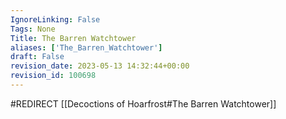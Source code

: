 ```yaml
---
IgnoreLinking: False
Tags: None
Title: The Barren Watchtower
aliases: ['The_Barren_Watchtower']
draft: False
revision_date: 2023-05-13 14:32:44+00:00
revision_id: 100698
---
```


#REDIRECT [[Decoctions of Hoarfrost#The Barren Watchtower]]